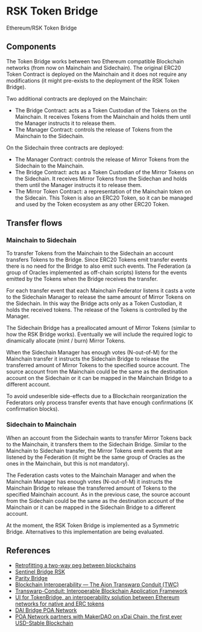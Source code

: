 # RSK Token Bridge

Ethereum/RSK Token Bridge

## Components

The Token Bridge works between two Ethereum compatible Blockchain networks (from now on Mainchain and Sidechain). The original ERC20 Token Contract is deployed on the Mainchain and it does not require any modifications (it might pre-exists to the deployment of the RSK Token Bridge).

Two additional contracts are deployed on the Mainchain:
* The Bridge Contract: acts as a Token Custodian of the Tokens on the Mainchain. It receives Tokens from the Mainchain and holds them until the Manager instructs it to release them.
* The Manager Contract: controls the release of Tokens from the Mainchain to the Sidechain.

On the Sidechain three contracts are deployed:
* The Manager Contract: controls the release of Mirror Tokens from the Sidechain to the Mainchain.
* The Bridge Contract: acts as a Token Custodian of the Mirror Tokens on the Sidechain. It receives Mirror Tokens from the Sidechan and holds them until the Manager instructs it to release them.
* The Mirror Token Contract: a representation of the Mainchain token on the Sidecain. This Token is also an ERC20 Token, so it can be managed and used by the Token ecosystem as any other ERC20 Token.

## Transfer flows

### Mainchain to Sidechain

To transfer Tokens from the Mainchain to the Sidechain an account transfers Tokens to the Bridge. Since ERC20 Tokens emit transfer events there is no need for the Bridge to also emit such events. The Federation (a group of Oracles implemented as off-chain scripts) listens for the events emitted by the Tokens when the Bridge receives the transfer. 

For each transfer event that each Mainchain Federator listens it casts a vote to the Sidechain Manager to release the same amount of Mirror Tokens on the Sidechain. In this way the Bridge acts only as a Token Custodian, it holds the received tokens. The release of the Tokens is controlled by the Manager.

The Sidechain Bridge has a preallocated amount of Mirror Tokens (similar to how the RSK Bridge works). Eventually we will include the required logic to dinamically allocate (mint / burn) Mirror Tokens.

When the Sidechain Manager has enough votes (N-out-of-M) for the Mainchain transfer it instructs the Sidechain Bridge to release the transferred amount of Mirror Tokens to the specified source account. The source account from the Mainchain could be the same as the destination account on the Sidechain or it can be mapped in the Mainchain Bridge to a different account.

To avoid undeserible side-effects due to a Blockchain reorganization the Federators only process transfer events that have enough confirmations (K confirmation blocks).

### Sidechain to Mainchain

When an account from the Sidechain wants to transfer Mirror Tokens back to the Mainchain, it transfers them to the Sidechain Bridge. Similar to the Mainchain to Sidechain transfer, the Mirror Tokens emit events that are listened by the Federation (it might be the same group of Oracles as the ones in the Mainchain, but this is not mandatory). 

The Federation casts votes to the Mainchain Manager and when the Mainchain Manager has enough votes (N-out-of-M) it instructs the Mainchain Bridge to release the transferred amount of Tokens to the specified Mainchain account. As in the previous case, the source account from the Sidechain could be the same as the destination account of the Mainchain or it can be mapped in the Sidechain Bridge to a different account.

At the moment, the RSK Token Bridge is implemented as a Symmetric Bridge. Alternatives to this implementation are being evaluated.

## References

- [Retrofitting a two-way peg between blockchains](https://people.cs.uchicago.edu/~teutsch/papers/dogethereum.pdf)
- [Sentinel Bridge RSK](https://github.com/InfoCorp-Technologies/sentinel-bridge-rsk)
- [Parity Bridge](https://github.com/paritytech/parity-bridge)
- [Blockchain Interoperability — The Aion Transwarp Conduit (TWC)](https://blog.aion.network/blockchain-interoperability-the-aion-transwarp-conduit-twc-4f6ac2e79cec)
- [Transwarp-Conduit: Interoperable Blockchain Application Framework](https://aion.network/media/TWC_Paper_Final.pdf)
- [UI for TokenBridge, an interoperability solution between Ethereum networks for native and ERC tokens](https://github.com/poanetwork/bridge-ui)
- [DAI Bridge POA Network](https://dai-bridge.poa.network/)
- [POA Network partners with MakerDAO on xDai Chain, the first ever USD-Stable Blockchain](https://medium.com/poa-network/poa-network-partners-with-makerdao-on-xdai-chain-the-first-ever-usd-stable-blockchain-65a078c41e6a)
